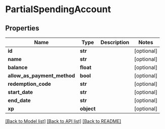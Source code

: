 # PartialSpendingAccount

## Properties
Name | Type | Description | Notes
------------ | ------------- | ------------- | -------------
**id** | **str** |  | [optional] 
**name** | **str** |  | [optional] 
**balance** | **float** |  | [optional] 
**allow_as_payment_method** | **bool** |  | [optional] 
**redemption_code** | **str** |  | [optional] 
**start_date** | **str** |  | [optional] 
**end_date** | **str** |  | [optional] 
**xp** | **object** |  | [optional] 

[[Back to Model list]](../README.md#documentation-for-models) [[Back to API list]](../README.md#documentation-for-api-endpoints) [[Back to README]](../README.md)


